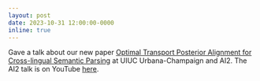 ```yaml
---
layout: post
date: 2023-10-31 12:00:00-0000
inline: true
---
```

Gave a talk about our new paper [Optimal Transport Posterior Alignment for Cross-lingual Semantic Parsing](https://arxiv.org/abs/2307.04096) at UIUC Urbana-Champaign and AI2. The AI2 talk is on YouTube [here](https://www.youtube.com/watch?v=BEHiu5mYGnM).
